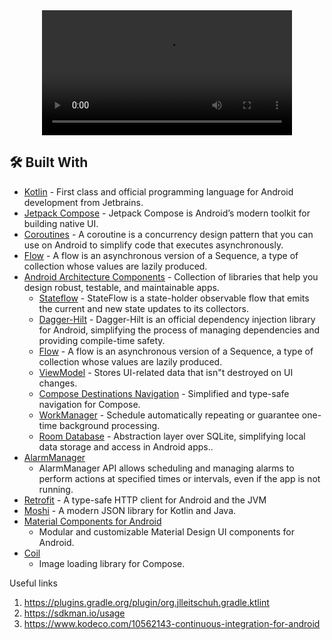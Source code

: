<div align="center">
  <video src="https://github.com/avidraghav/SpaceDawn/assets/49483235/4e320b7d-d66d-4e42-8c94-705057fb8939" width="400" />
</div>

## 🛠 Built With

- [Kotlin](https://kotlinlang.org/) - First class and official programming language for Android
  development from Jetbrains.
- [Jetpack Compose](https://developer.android.com/jetpack/compose) - Jetpack Compose is Android’s
  modern toolkit for building native UI.
- [Coroutines](https://kotlinlang.org/docs/reference/coroutines-overview.html) - A coroutine is a
  concurrency design pattern that you can use on Android to simplify code that executes
  asynchronously.
- [Flow](https://kotlinlang.org/docs/reference/coroutines/flow.html) - A flow is an asynchronous
  version of a Sequence, a type of collection whose values are lazily produced.
- [Android Architecture Components](https://developer.android.com/topic/libraries/architecture) -
  Collection of libraries that help you design robust, testable, and maintainable apps.
    - [Stateflow](https://developer.android.com/kotlin/flow/stateflow-and-sharedflow) - StateFlow is
      a state-holder observable flow that emits the current and new state updates to its collectors.
    - [Dagger-Hilt](https://developer.android.com/training/dependency-injection/hilt-android) - Dagger-Hilt is an official dependency injection library for Android, simplifying the process of managing dependencies and providing compile-time safety.
    - [Flow](https://kotlinlang.org/docs/reference/coroutines/flow.html) - A flow is an asynchronous
      version of a Sequence, a type of collection whose values are lazily produced.
    - [ViewModel](https://developer.android.com/topic/libraries/architecture/viewmodel) - Stores
      UI-related data that isn"t destroyed on UI changes.
    - [Compose Destinations Navigation](https://developer.android.com/jetpack/compose/navigation) - 
      Simplified and type-safe navigation for Compose.
    - [WorkManager](https://developer.android.com/topic/libraries/architecture/workmanager) - 
      Schedule automatically repeating or guarantee one-time background processing.
    - [Room Database](https://developer.android.com/topic/libraries/architecture/room) -
      Abstraction layer over SQLite, simplifying local data storage and access in Android apps..
- [AlarmManager](https://developer.android.com/reference/android/app/AlarmManager)
    - AlarmManager API allows scheduling and managing alarms to perform actions at specified times or intervals, even if the app is not running.
- [Retrofit](https://github.com/square/retrofit) - A type-safe HTTP client for Android and the JVM
- [Moshi](https://github.com/square/moshi) - A modern JSON library for Kotlin and Java.
- [Material Components for Android](https://github.com/material-components/material-components-android)
    - Modular and customizable Material Design UI components for Android.
- [Coil](https://coil-kt.github.io/coil/)
    - Image loading library for Compose.

Useful links
1. https://plugins.gradle.org/plugin/org.jlleitschuh.gradle.ktlint
2. https://sdkman.io/usage
3. https://www.kodeco.com/10562143-continuous-integration-for-android
